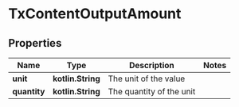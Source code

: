 
# TxContentOutputAmount

## Properties
Name | Type | Description | Notes
------------ | ------------- | ------------- | -------------
**unit** | **kotlin.String** | The unit of the value | 
**quantity** | **kotlin.String** | The quantity of the unit | 



